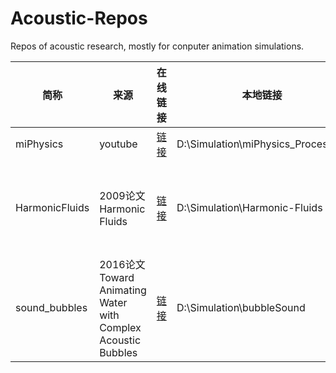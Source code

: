 # Acoustic-Repos
Repos of acoustic research, mostly for conputer animation simulations.

| 简称            | 来源                 | 在线链接                                           | 本地链接                              | 语言                |备注                       |
|----------------|---------------------|---------------------------------------------------|------------------------------------|--------------------------|--------------------------|
| miPhysics      | youtube             | [链接](https://github.com/mi-creative/miPhysics_Processing) | D:\Simulation\miPhysics_Processing |   Java                         | 还没有看 |
| HarmonicFluids | 2009论文 Harmonic Fluids | [链接](https://github.com/ashab015/Harmonic-Fluids) | D:\Simulation\Harmonic-Fluids     | C++                       | 通过求解亥姆霍兹方程生成output，看起来很难的样子 |
| sound_bubbles | 2016论文 Toward Animating Water with Complex Acoustic Bubbles | [链接](https://github.com/loganbaby/sound_bubbles) | D:\Simulation\bubbleSound     | Python                      | 只是一个demo，有点过于简单了，不是太有参考价值 |

